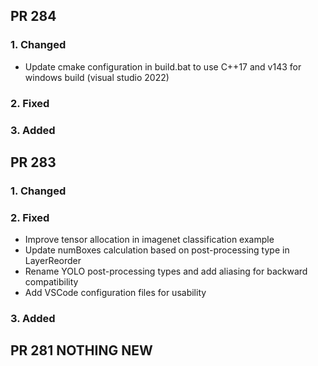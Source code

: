 ## PR 284
### 1. Changed
- Update cmake configuration in build.bat to use C++17 and v143 for windows build (visual studio 2022)
### 2. Fixed
### 3. Added
## PR 283
### 1. Changed
### 2. Fixed
- Improve tensor allocation in imagenet classification example
- Update numBoxes calculation based on post-processing type in LayerReorder
- Rename YOLO post-processing types and add aliasing for backward compatibility
- Add VSCode configuration files for usability
### 3. Added
## PR 281 NOTHING NEW
